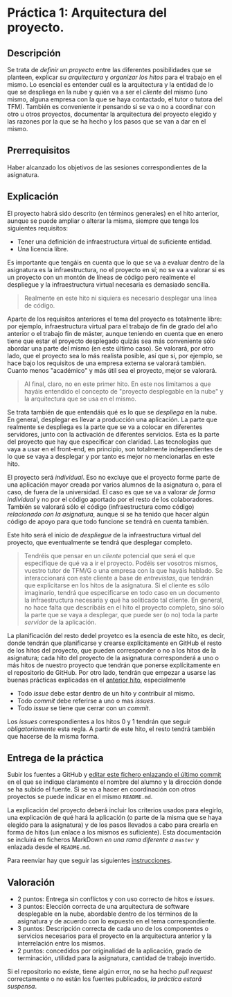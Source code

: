Práctica 1: Arquitectura del proyecto.
=====================================

Descripción
-----------------

Se trata de *definir un proyecto* entre las diferentes posibilidades
que se planteen, explicar *su arquitectura* y *organizar los hitos*
para el trabajo en el mismo. Lo esencial es entender cuál es la
arquitectura y la entidad de lo que se despliega en la nube y quién va
a ser el *cliente* del mismo (uno mismo, alguna empresa con la que se
haya contactado, el tutor o tutora del TFM).  También es conveniente
ir pensando si se va o no a coordinar con otro u otros proyectos,
documentar la arquitectura del proyecto elegido y las razones por la
que se ha hecho y los pasos que se van a dar en el mismo.

Prerrequisitos
--------------------

Haber alcanzado los objetivos de las sesiones correspondientes de la asignatura.

Explicación
----------------

El proyecto habrá sido descrito (en términos generales) en el hito anterior, aunque se
puede ampliar o alterar la misma, siempre que tenga los siguientes requisitos:

- Tener una definición de infraestructura virtual de suficiente entidad.
- Una licencia libre.

Es importante que tengáis en cuenta que lo que se va a evaluar dentro
de la asignatura es la infraestructura, no el proyecto en sí; no se va
a valorar si es un proyecto con un montón de líneas de código pero
realmente el despliegue y la infraestructura virtual necesaria es
demasiado sencilla. 

> Realmente en este hito ni siquiera es necesario desplegar una
> línea de código.


Aparte de los requisitos anteriores el tema del proyecto es
totalmente libre: por ejemplo, infraestructura
virtual para el trabajo de fin de grado del año anterior o el trabajo fin de
máster, aunque teniendo en cuenta que en enero tiene que estar el
proyecto desplegado quizás sea más conveniente sólo abordar una parte
del mismo (en este último caso). Se valorará,
por otro lado, que el proyecto sea lo más realista posible, así que
si, por ejemplo, se hace bajo los requisitos de una empresa externa se valorará
también. Cuanto menos "académico" y más útil sea el proyecto, mejor se
valorará.

>Al final, claro, no en este primer hito. En este nos limitamos a que
>hayáis entendido el concepto de "proyecto desplegable en la nube" y
>la arquitectura que se usa en el mismo. 

Se trata también de que entendáis qué es lo que se *despliega* en la
nube. En general, desplegar es llevar a producción una aplicación. La
parte que realmente se despliega es la parte que se va a colocar en
diferentes servidores, junto con la activación de diferentes
servicios. Esta es la parte del proyecto que hay que especificar con
claridad. Las tecnologías que vaya a usar en el front-end, en
principio, son totalmente independientes de lo que se vaya a desplegar
y por tanto es mejor no mencionarlas en este hito.

El proyecto será *individual*. Eso no excluye que el proyecto forme
parte de una aplicación mayor creada por varios alumnos de la asignatura
o, para el caso, de fuera de la universidad. El caso es que se va a
valorar *de forma individual* y no por el código aportado por el resto
de los colaboradores. También se valorará sólo el código
(infraestructura como código) *relacionado
con la asignatura*, aunque si se ha tenido que hacer algún código de
apoyo para que todo funcione se tendrá en cuenta también. 

Este hito será el inicio de *despliegue* de la infraestructura virtual
del proyecto, que eventualmente se tendrá que desplegar completo.

> Tendréis que pensar en un *cliente* potencial  que será el que
> especifique de qué va a ir el proyecto. Podéis ser vosotros mismos,
> vuestro tutor de TFM/G o una empresa con la que hayáis hablado. Se
> interaccionará con este cliente a base de *entrevistas*, que tendrán
> que explicitarse en los hitos de la asignatura.
>Si el cliente es sólo imaginario, tendrá que especificarse en todo
>caso en un documento la infraestructura necesaria y qué ha soliticado
>tal cliente. En general, no hace falta que describáis en el hito el
> proyecto completo, sino sólo la parte que se vaya a desplegar, que
> puede ser (o no) toda la parte *servidor* de la aplicación. 

La planificación del resto dedel proyetco es la esencia
de este hito, es decir, donde
tendrán que planificarse y crearse explícitamente en GitHub el resto de los hitos del proyecto, que
pueden corresponder o no a los hitos de la asignatura; cada hito del
proyecto de la asignatura corresponderá a uno o más hitos de nuestro proyecto que tendrán que
ponerse explícitamente en el repositorio de GitHub. Por otro lado,
tendrán que empezar a usarse las buenas prácticas explicadas en
el [anterior hito](0.Repositorio.md), especialmente

* Todo *issue* debe estar dentro de un hito y contribuir al mismo.
* Todo *commit* debe referirse a uno o mas *issues*.
* Todo *issue* se tiene que cerrar con un *commit*.

Los *issues* correspondientes a los hitos 0 y 1 tendrán que seguir
*obligatoriamente* esta regla. A partir de este hito, el resto tendrá
también que hacerse de la misma forma.


Entrega de la práctica
--------------------------------

Subir los fuentes a GitHub y 
[editar este fichero enlazando el último commit](https://github.com/JJ/CC-18-19/blob/master/proyectos/hito-1.md)
en el 
que se indique claramente el nombre del alumno y la dirección donde se ha subido el
fuente. Si se va a hacer en coordinación con otros proyectos se
puede indicar en el mismo `README.md`. 

La explicación del proyecto deberá incluir los criterios usados para
elegirlo, una explicación de qué hará la aplicación (o parte de la
misma que se haya elegido para la asignatura) y de
los pasos llevados a cabo para crearla en forma de hitos (un enlace a
los mismos es suficiente). Esta documentación se incluirá
en ficheros MarkDown *en una rama diferente a `master`* y enlazada
desde el `README.md`.

Para reenviar hay que seguir las siguientes [instrucciones](http://jj.github.io/CC/documentos/proyecto/Reenvios).

Valoración
--------------

* 2 puntos: Entrega sin conflictos y con uso correcto de hitos e *issues*.
* 3 puntos: Elección correcta de una arquitectura de software
  desplegable en la nube, abordable dentro de los términos de la
  asignatura y de acuerdo con lo expuesto en el tema correspondiente.
* 3 puntos: Descripción correcta de cada uno de los componentes o servicios
  necesarios para el proyecto en la arquitectura anterior y la
  interrelación entre los mismos. 
* 2 puntos: concedidos por originalidad de la aplicación, grado de
  terminación, utilidad para la asignatura, cantidad de trabajo
  invertido.
  
Si el repositorio no existe, tiene algún error, no se ha hecho *pull
request* correctamente o no están los fuentes publicados, *la práctica
estará suspensa*. 


